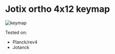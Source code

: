 # Jotix ortho 4x12 keymap

![keymap](https://i.imgur.com/hfCyDRD.png)

Tested on:

* Planck/rev4
* Jotanck
